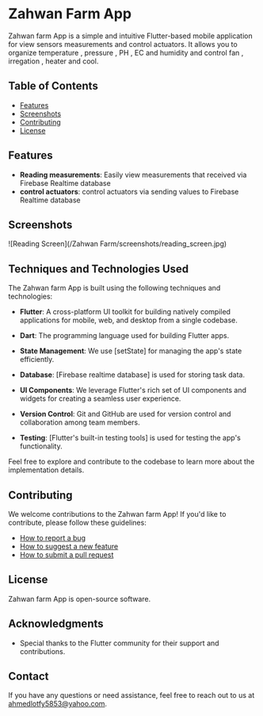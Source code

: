 # Zahwan Farm App

Zahwan farm App is a simple and intuitive Flutter-based mobile application for  view sensors measurements and control actuators. It allows you to organize temperature , pressure , PH , EC and humidity and control fan , irregation , heater and cool.

## Table of Contents
- [Features](#features)
- [Screenshots](#screenshots)
- [Contributing](#contributing)
- [License](#license)

## Features
- **Reading measurements**: Easily view measurements that received via Firebase Realtime database
- **control actuators**: control actuators via sending values to Firebase Realtime database


## Screenshots
![Reading Screen](/Zahwan Farm/screenshots/reading_screen.jpg)


## Techniques and Technologies Used
The Zahwan farm App is built using the following techniques and technologies:

- **Flutter**: A cross-platform UI toolkit for building natively compiled applications for mobile, web, and desktop from a single codebase.

- **Dart**: The programming language used for building Flutter apps.

- **State Management**: We use [setState] for managing the app's state efficiently.

- **Database**: [Firebase realtime database] is used for storing task data.

- **UI Components**: We leverage Flutter's rich set of UI components and widgets for creating a seamless user experience.

- **Version Control**: Git and GitHub are used for version control and collaboration among team members.

- **Testing**: [Flutter's built-in testing tools] is used for testing the app's functionality.

Feel free to explore and contribute to the codebase to learn more about the implementation details.


## Contributing
We welcome contributions to the Zahwan farm App! If you'd like to contribute, please follow these guidelines:

- [How to report a bug](CONTRIBUTING.md#reporting-a-bug)
- [How to suggest a new feature](CONTRIBUTING.md#suggesting-a-feature)
- [How to submit a pull request](CONTRIBUTING.md#submitting-a-pull-request)

## License
Zahwan farm App is open-source software.

## Acknowledgments
- Special thanks to the Flutter community for their support and contributions.

## Contact
If you have any questions or need assistance, feel free to reach out to us at [ahmedlotfy5853@yahoo.com](mailto:ahmedlotfy5853@yahoo.com).
